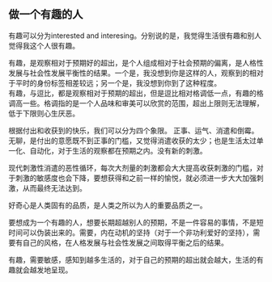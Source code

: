 ## 做一个有趣的人

有趣可以分为interested and interesing。分别说的是，我觉得生活很有趣和别人觉得我这个人很有趣。  

有趣，是观察相对于预期好的超出，是个人组成相对于社会预期的偏离，是人格性发展与社会性发展平衡性的结果。一个是，我没想到你是这样的人，观察到的相对于平时的身份标签相差较远；另一个是，我没想到你到了这种程度。  
有趣，与逗比，都是观察相对于预期的超出，但是逗比相对格调低一点，有趣的格调高一些。格调指的是一个人品味和审美可以欣赏的范围，超出上限则无法理解，低于下限则心生厌恶。  

根据付出和收获到的快乐，我们可以分为四个象限。 正事、运气、消遣和倒霉。  
无聊，是付出的意愿既不到正事的门槛，又觉得消遣收获的太少；也是生活太过单一化、自动化，对于生活的观察都在预期之内。没有新的刺激。  

现代刺激性消遣的恶性循环，每次大剂量的刺激都会大大提高收获刺激的门槛，对于刺激的敏感度也会下降，要想获得和之前一样的愉悦，就必须进一步大大加强刺激，从而最终无法达到。  

好奇心是人类固有的品质，是人类之所以为人的重要品质之一。

要想成为一个有趣的人，想要长期超越别人的预期，不是一件容易的事情，不是短时间可以伪装出来的。需要，内在动机的坚持（对于一个非功利爱好的坚持），需要有自己的风格，在人格发展与社会性发展之间取得平衡之后的结果。  

有趣，需要敏感，感知到越多生活的，对于自己的预期的超出就会越大，生活的有趣就会越发地呈现。
